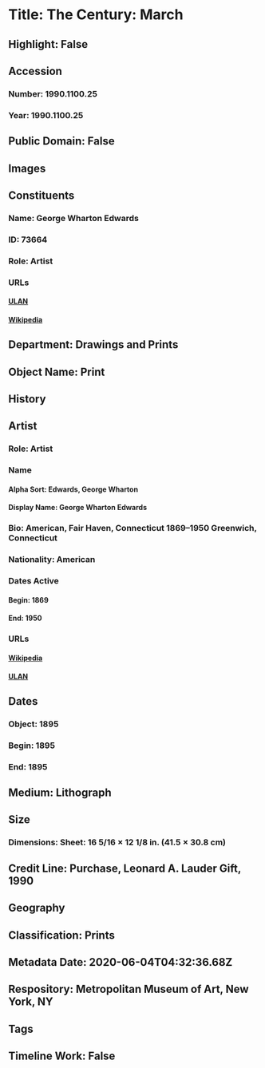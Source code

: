# Title: The Century: March
## Highlight: False
## Accession
### Number: 1990.1100.25
### Year: 1990.1100.25
## Public Domain: False
## Images
## Constituents
### Name: George Wharton Edwards
### ID: 73664
### Role: Artist
### URLs
#### [ULAN](http://vocab.getty.edu/page/ulan/500020974)
#### [Wikipedia](https://www.wikidata.org/wiki/Q5546197)
## Department: Drawings and Prints
## Object Name: Print
## History
## Artist
### Role: Artist
### Name
#### Alpha Sort: Edwards, George Wharton
#### Display Name: George Wharton Edwards
### Bio: American, Fair Haven, Connecticut 1869–1950 Greenwich, Connecticut
### Nationality: American
### Dates Active
#### Begin: 1869
#### End: 1950
### URLs
#### [Wikipedia](https://www.wikidata.org/wiki/Q5546197)
#### [ULAN](http://vocab.getty.edu/page/ulan/500020974)
## Dates
### Object: 1895
### Begin: 1895
### End: 1895
## Medium: Lithograph
## Size
### Dimensions: Sheet: 16 5/16 × 12 1/8 in. (41.5 × 30.8 cm)
## Credit Line: Purchase, Leonard A. Lauder Gift, 1990
## Geography
## Classification: Prints
## Metadata Date: 2020-06-04T04:32:36.68Z
## Respository: Metropolitan Museum of Art, New York, NY
## Tags
## Timeline Work: False